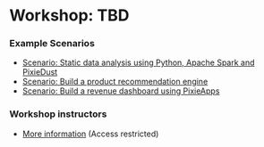 # Workshop: TBD

### Example Scenarios

* [Scenario: Static data analysis using Python, Apache Spark and PixieDust](scenario_2.md)
* [Scenario: Build a product recommendation engine](scenario_3.md)
* [Scenario: Build a revenue dashboard using PixieApps](scenario_4.md)

### Workshop instructors

* [More information](https://github.ibm.com/ibm-watson-data-lab/localcart-at-think-conf-instructor) (Access restricted)

